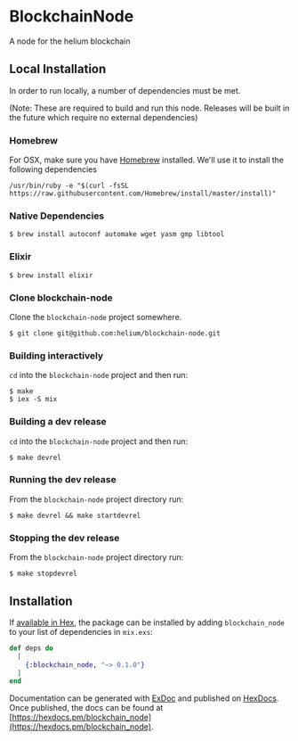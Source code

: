 # BlockchainNode

A node for the helium blockchain

## Local Installation

In order to run locally, a number of dependencies must be met.

(Note: These are required to build and run this node. Releases will be built in the future which require no external dependencies)

### Homebrew

For OSX, make sure you have [Homebrew](https://brew.sh/) installed. We'll use it to install the following dependencies

```
/usr/bin/ruby -e "$(curl -fsSL https://raw.githubusercontent.com/Homebrew/install/master/install)"
```

### Native Dependencies

```
$ brew install autoconf automake wget yasm gmp libtool
```

### Elixir

```
$ brew install elixir
```

### Clone blockchain-node

Clone the `blockchain-node` project somewhere.

```
$ git clone git@github.com:helium/blockchain-node.git
```

### Building interactively
`cd` into the `blockchain-node` project and then run:

```
$ make
$ iex -S mix
```

### Building a dev release
`cd` into the `blockchain-node` project and then run:

```
$ make devrel
```

### Running the dev release
From the `blockchain-node` project directory run:

```
$ make devrel && make startdevrel
```

### Stopping the dev release
From the `blockchain-node` project directory run:

```
$ make stopdevrel
```

## Installation

If [available in Hex](https://hex.pm/docs/publish), the package can be installed
by adding `blockchain_node` to your list of dependencies in `mix.exs`:

```elixir
def deps do
  [
    {:blockchain_node, "~> 0.1.0"}
  ]
end
```

Documentation can be generated with [ExDoc](https://github.com/elixir-lang/ex_doc)
and published on [HexDocs](https://hexdocs.pm). Once published, the docs can
be found at [https://hexdocs.pm/blockchain_node](https://hexdocs.pm/blockchain_node).

